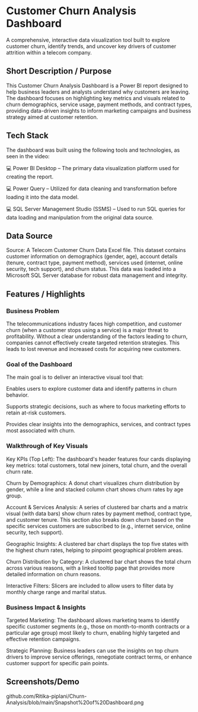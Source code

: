 # Customer Churn Analysis Dashboard
A comprehensive, interactive data visualization tool built to explore customer churn, identify trends, and uncover key drivers of customer attrition within a telecom company.

## Short Description / Purpose
This Customer Churn Analysis Dashboard is a Power BI report designed to help business leaders and analysts understand why customers are leaving. The dashboard focuses on highlighting key metrics and visuals related to churn demographics, service usage, payment methods, and contract types, providing data-driven insights to inform marketing campaigns and business strategy aimed at customer retention.

## Tech Stack
The dashboard was built using the following tools and technologies, as seen in the video:

💻 Power BI Desktop – The primary data visualization platform used for creating the report.

💻 Power Query – Utilized for data cleaning and transformation before loading it into the data model.

💻 SQL Server Management Studio (SSMS) – Used to run SQL queries for data loading and manipulation from the original data source.

## Data Source
Source: A Telecom Customer Churn Data Excel file.
This dataset contains customer information on demographics (gender, age), account details (tenure, contract type, payment method), services used (internet, online security, tech support), and churn status. This data was loaded into a Microsoft SQL Server database for robust data management and integrity.

## Features / Highlights
### Business Problem
The telecommunications industry faces high competition, and customer churn (when a customer stops using a service) is a major threat to profitability. Without a clear understanding of the factors leading to churn, companies cannot effectively create targeted retention strategies. This leads to lost revenue and increased costs for acquiring new customers.

### Goal of the Dashboard
The main goal is to deliver an interactive visual tool that:

Enables users to explore customer data and identify patterns in churn behavior.

Supports strategic decisions, such as where to focus marketing efforts to retain at-risk customers.

Provides clear insights into the demographics, services, and contract types most associated with churn.

### Walkthrough of Key Visuals
Key KPIs (Top Left): The dashboard's header features four cards displaying key metrics: total customers, total new joiners, total churn, and the overall churn rate.

Churn by Demographics: A donut chart visualizes churn distribution by gender, while a line and stacked column chart shows churn rates by age group.

Account & Services Analysis: A series of clustered bar charts and a matrix visual (with data bars) show churn rates by payment method, contract type, and customer tenure. This section also breaks down churn based on the specific services customers are subscribed to (e.g., internet service, online security, tech support).

Geographic Insights: A clustered bar chart displays the top five states with the highest churn rates, helping to pinpoint geographical problem areas.

Churn Distribution by Category: A clustered bar chart shows the total churn across various reasons, with a linked tooltip page that provides more detailed information on churn reasons.

Interactive Filters: Slicers are included to allow users to filter data by monthly charge range and marital status.

### Business Impact & Insights
Targeted Marketing: The dashboard allows marketing teams to identify specific customer segments (e.g., those on month-to-month contracts or a particular age group) most likely to churn, enabling highly targeted and effective retention campaigns.

Strategic Planning: Business leaders can use the insights on top churn drivers to improve service offerings, renegotiate contract terms, or enhance customer support for specific pain points.
## Screenshots/Demo
github.com/Ritika-piplani/Churn-Analysis/blob/main/Snapshot%20of%20Dashboard.png
